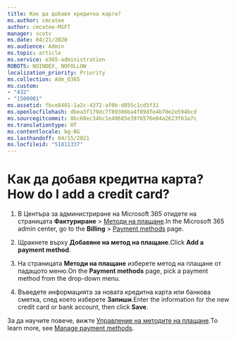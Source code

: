```yaml
---
title: Как да добавя кредитна карта?
ms.author: cmcatee
author: cmcatee-MSFT
manager: scotv
ms.date: 04/21/2020
ms.audience: Admin
ms.topic: article
ms.service: o365-administration
ROBOTS: NOINDEX, NOFOLLOW
localization_priority: Priority
ms.collection: Adm_O365
ms.custom:
- "432"
- "1500001"
ms.assetid: fbce8401-1a2c-4372-af0b-d855c1cd5f31
ms.openlocfilehash: dbea3f179dc7f89386ba4f89dfe4b70e2e594bcd
ms.sourcegitcommit: 8bc60ec34bc1e40685e3976576e04a2623f63a7c
ms.translationtype: HT
ms.contentlocale: bg-BG
ms.lasthandoff: 04/15/2021
ms.locfileid: "51811337"
---
```

# <a name="how-do-i-add-a-credit-card"></a><span data-ttu-id="02cdd-102">Как да добавя кредитна карта?</span><span class="sxs-lookup"><span data-stu-id="02cdd-102">How do I add a credit card?</span></span>

1. <span data-ttu-id="02cdd-103">В Центъра за администриране на Microsoft 365 отидете на страницата **Фактуриране** \> [Методи на плащане](https://go.microsoft.com/fwlink/p/?linkid=2018806).</span><span class="sxs-lookup"><span data-stu-id="02cdd-103">In the Microsoft 365 admin center, go to the **Billing** \> [Payment methods](https://go.microsoft.com/fwlink/p/?linkid=2018806) page.</span></span>

2. <span data-ttu-id="02cdd-104">Щракнете върху **Добавяне на метод на плащане**.</span><span class="sxs-lookup"><span data-stu-id="02cdd-104">Click **Add a payment method**.</span></span>

3. <span data-ttu-id="02cdd-105">На страницата **Методи на плащане** изберете метод на плащане от падащото меню.</span><span class="sxs-lookup"><span data-stu-id="02cdd-105">On the **Payment methods** page, pick a payment method from the drop-down menu.</span></span>

4. <span data-ttu-id="02cdd-106">Въведете информацията за новата кредитна карта или банкова сметка, след което изберете **Запиши**.</span><span class="sxs-lookup"><span data-stu-id="02cdd-106">Enter the information for the new credit card or bank account, then click **Save**.</span></span>

<span data-ttu-id="02cdd-107">За да научите повече, вижте [Управление на методите на плащане](https://docs.microsoft.com/microsoft-365/commerce/billing-and-payments/manage-payment-methods).</span><span class="sxs-lookup"><span data-stu-id="02cdd-107">To learn more, see [Manage payment methods](https://docs.microsoft.com/microsoft-365/commerce/billing-and-payments/manage-payment-methods).</span></span>
